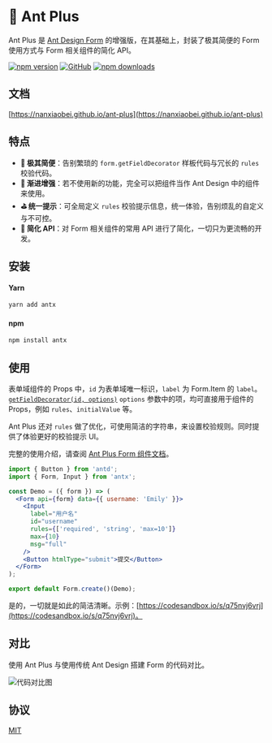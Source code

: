 # 🚀 Ant Plus

Ant Plus 是 [Ant Design Form](https://ant.design/components/form-cn/) 的增强版，在其基础上，封装了极其简便的 Form 使用方式与 Form 相关组件的简化 API。

[![npm version](https://img.shields.io/npm/v/antx.svg?style=flat-square)](https://www.npmjs.com/package/antx)
[![GitHub](https://img.shields.io/github/license/nanxiaobei/ant-plus.svg?style=flat-square)](https://github.com/nanxiaobei/ant-plus/blob/master/LICENSE)
[![npm downloads](https://img.shields.io/npm/dt/antx.svg?style=flat-square)](http://www.npmtrends.com/antx)

## 文档

[https://nanxiaobei.github.io/ant-plus](https://nanxiaobei.github.io/ant-plus)

## 特点

- **🧬 极其简便**：告别繁琐的 `form.getFieldDecorator` 样板代码与冗长的 `rules` 校验代码。
- **💅 渐进增强**：若不使用新的功能，完全可以把组件当作 Ant Design 中的组件来使用。
- **⛳️ 统一提示**：可全局定义 `rules` 校验提示信息，统一体验，告别烦乱的自定义与不可控。
- **🥽 简化 API**：对 Form 相关组件的常用 API 进行了简化，一切只为更流畅的开发。

## 安装

#### Yarn

```bash
yarn add antx
```

#### npm

```bash
npm install antx
```

## 使用

表单域组件的 Props 中，`id` 为表单域唯一标识，`label` 为 Form.Item 的 `label`。[`getFieldDecorator(id, options)`](<https://ant.design/components/form-cn/#getFieldDecorator(id,-options)-%E5%8F%82%E6%95%B0>) `options` 参数中的项，均可直接用于组件的 Props，例如 `rules`、`initialValue` 等。

Ant Plus 还对 `rules` 做了优化，可使用简洁的字符串，来设置校验规则。同时提供了体验更好的校验提示 UI。

完整的使用介绍，请查阅 [Ant Plus Form 组件文档](https://nanxiaobei.github.io/ant-plus/#/form)。

```jsx harmony
import { Button } from 'antd';
import { Form, Input } from 'antx';

const Demo = ({ form }) => (
  <Form api={form} data={{ username: 'Emily' }}>
    <Input
      label="用户名"
      id="username"
      rules={['required', 'string', 'max=10']}
      max={10}
      msg="full"
    />
    <Button htmlType="submit">提交</Button>
  </Form>
);

export default Form.create()(Demo);
```

是的，一切就是如此的简洁清晰。示例：[https://codesandbox.io/s/q75nvj6vrj](https://codesandbox.io/s/q75nvj6vrj)。

## 对比

使用 Ant Plus 与使用传统 Ant Design 搭建 Form 的代码对比。

![代码对比图](https://raw.githubusercontent.com/nanxiaobei/ant-plus/master/contrast/demo.png)

## 协议

[MIT](https://github.com/nanxiaobei/ant-plus/blob/master/LICENSE)
